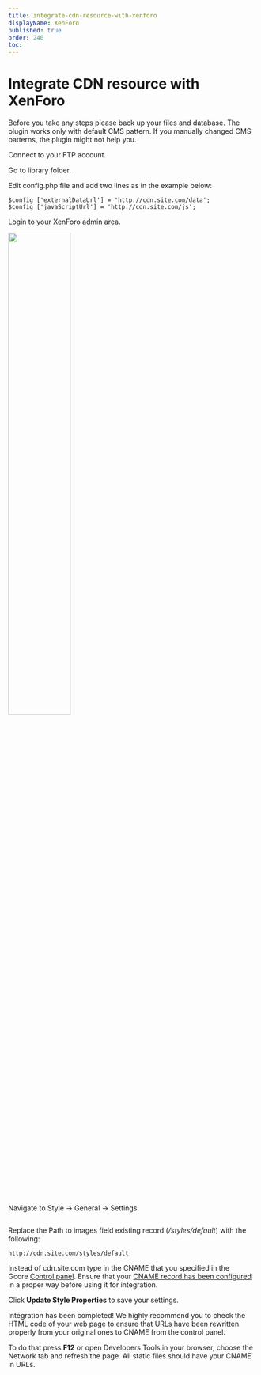 ```yaml
---
title: integrate-cdn-resource-with-xenforo
displayName: XenForo
published: true
order: 240
toc:
---
```

# Integrate CDN resource with XenForo

Before you take any steps please back up your files and database. The plugin works only with default CMS pattern. If you manually changed CMS patterns, the plugin might not help you.

Connect to your FTP account.

Go to library folder.

Edit config.php file and add two lines as in the example below:

```
$config ['externalDataUrl'] = 'http://cdn.site.com/data';  
$config ['javaScriptUrl'] = 'http://cdn.site.com/js';
```

Login to your XenForo admin area.

<img src="https://assets.gcore.pro/docs/cdn/getting-started/integrate-cdn-with-cms/integrate-cdn-resource-with-xenforo/xenadmin.png" alt="" width="50%">

Navigate to Style -> General -> Settings.

<img src="https://assets.gcore.pro/docs/cdn/getting-started/integrate-cdn-with-cms/integrate-cdn-resource-with-xenforo/xensettings.png" alt=""> 

Replace the Path to images field existing record (*/styles/default*) with the following:

```
http://cdn.site.com/styles/default
```

Instead of cdn.site.com type in the CNAME that you specified in the Gcore <a href="https://accounts.gcore.com/reports/dashboard" target="_blank">Control panel</a>. Ensure that your <a href="https://gcore.com/docs/cdn/cdn-resource-options/general/create-and-set-a-custom-domain-for-the-content-delivery-via-cdn" target="_blank">CNAME record has been configured</a> in a proper way before using it for integration.

Click **Update Style Properties** to save your settings.

Integration has been completed! We highly recommend you to check the HTML code of your web page to ensure that URLs have been rewritten properly from your original ones to CNAME from the control panel.

To do that press **F12** or open Developers Tools in your browser, choose the Network tab and refresh the page. All static files should have your CNAME in URLs.